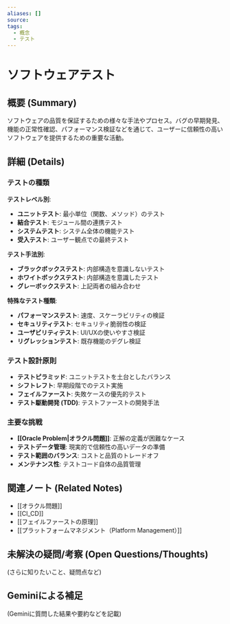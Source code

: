 ```yaml
---
aliases: []
source: 
tags:
  - 概念
  - テスト
---
```


# ソフトウェアテスト

## 概要 (Summary)
ソフトウェアの品質を保証するための様々な手法やプロセス。バグの早期発見、機能の正常性確認、パフォーマンス検証などを通じて、ユーザーに信頼性の高いソフトウェアを提供するための重要な活動。


## 詳細 (Details)

### テストの種類

**テストレベル別**:
- **ユニットテスト**: 最小単位（関数、メソッド）のテスト
- **結合テスト**: モジュール間の連携テスト
- **システムテスト**: システム全体の機能テスト
- **受入テスト**: ユーザー観点での最終テスト

**テスト手法別**:
- **ブラックボックステスト**: 内部構造を意識しないテスト
- **ホワイトボックステスト**: 内部構造を意識したテスト
- **グレーボックステスト**: 上記両者の組み合わせ

**特殊なテスト種類**:
- **パフォーマンステスト**: 速度、スケーラビリティの検証
- **セキュリティテスト**: セキュリティ脆弱性の検証
- **ユーザビリティテスト**: UI/UXの使いやすさ検証
- **リグレッションテスト**: 既存機能のデグレ検証

### テスト設計原則
- **テストピラミッド**: ユニットテストを土台としたバランス
- **シフトレフト**: 早期段階でのテスト実施
- **フェイルファースト**: 失敗ケースの優先的テスト
- **テスト駆動開発 (TDD)**: テストファーストの開発手法

### 主要な挑戦
- **[[Oracle Problem|オラクル問題]]**: 正解の定義が困難なケース
- **テストデータ管理**: 現実的で信頼性の高いデータの準備
- **テスト範囲のバランス**: コストと品質のトレードオフ
- **メンテナンス性**: テストコード自体の品質管理


## 関連ノート (Related Notes)
- [[オラクル問題]]
- [[CI_CD]]
- [[フェイルファーストの原理]]
- [[プラットフォームマネジメント（Platform Management）]]

## 未解決の疑問/考察 (Open Questions/Thoughts)
(さらに知りたいこと、疑問点など)

## Geminiによる補足
(Geminiに質問した結果や要約などを記載)